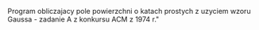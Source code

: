 Program obliczajacy pole powierzchni o katach prostych z uzyciem wzoru Gaussa - zadanie A z konkursu ACM z 1974 r." 

